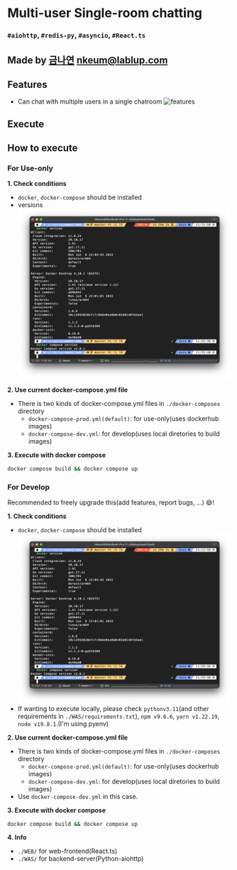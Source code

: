 # Multi-user Single-room chatting

### `#aiohttp`, `#redis-py`, `#asyncio`, `#React.ts`

## Made by [금나연](https://github.com/NayeonKeum) [nkeum@lablup.com](nkeum@lablup.com)

## Features

- Can chat with multiple users in a single chatroom
  ![features](./src/features.gif)

## Execute

## How to execute

### For Use-only

**1. Check conditions**

- `docker`, `docker-compose` should be installed
- versions
  ![docker-versions](./src/docker-versions.png)

**2. Use current docker-compose.yml file**

- There is two kinds of docker-compose.yml files in `./docker-composes` directory
  - `docker-compose-prod.yml(default)`: for use-only(uses dockerhub images)
  - `docker-compose-dev.yml`: for develop(uses local diretories to build images)

**3. Execute with docker compose**

```bash
docker compose build && docker compose up
```

### For Develop

Recommended to freely upgrade this(add features, report bugs, ...) :smile:!

**1. Check conditions**

- `docker`, `docker-compose` should be installed
  ![docker-versions](./src/docker-versions.png)
- If wanting to execute locally, please check `pythonv3.11`(and other requirements in `./WAS/requirements.txt`), `npm v9.6.6`, `yarn v1.22.19`, `node v19.8.1`.(I'm using pyenv)

**2. Use current docker-compose.yml file**

- There is two kinds of docker-compose.yml files in `./docker-composes` directory
  - `docker-compose-prod.yml(default)`: for use-only(uses dockerhub images)
  - `docker-compose-dev.yml`: for develop(uses local diretories to build images)
- Use `docker-compose-dev.yml` in this case.

**3. Execute with docker compose**

```bash
docker compose build && docker compose up
```

**4. Info**

- `./WEB/` for web-frontend(React.ts)
- `./WAS/` for backend-server(Python-aiohttp)
